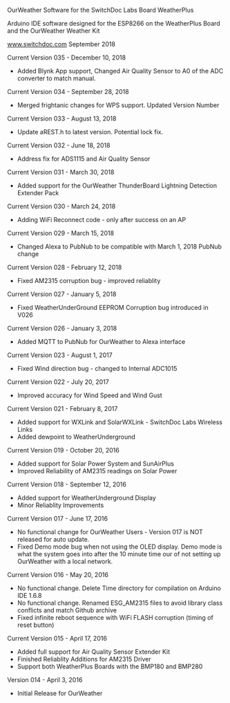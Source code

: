 OurWeather Software for the SwitchDoc Labs Board WeatherPlus

Arduino IDE software designed for the ESP8266 on the WeatherPlus Board and the OurWeather Weather Kit

www.switchdoc.com
September 2018 

Current Version 035 - December 10, 2018

- Added Blynk App support, Changed Air Quality Sensor to A0 of the ADC converter to match manual.

Current Version 034 - September 28, 2018

- Merged frightanic changes for WPS support.  Updated Version Number

Current Version 033 - August 13, 2018

- Update aREST.h to latest version.  Potential lock fix. 

Current Version 032 - June 18, 2018

- Address fix for ADS1115 and Air Quality Sensor

Current Version 031 - March 30, 2018

- Added support for the OurWeather ThunderBoard Lightning Detection Extender Pack

Current Version 030 - March 24, 2018

- Adding WiFi Reconnect code - only after success on an AP 

Current Version 029 - March 15, 2018

- Changed Alexa to PubNub to be compatible with March 1, 2018 PubNub change

Current Version 028 - February 12, 2018

- Fixed AM2315 corruption bug - improved reliablity

Current Version 027 - January 5, 2018

- Fixed WeatherUnderGround EEPROM Corruption bug introduced in V026 

Current Version 026 - January 3, 2018

- Added MQTT to PubNub for OurWeather to Alexa interface 

Current Version 023 - August 1, 2017

- Fixed Wind direction bug - changed to Internal ADC1015

Current Version 022 - July 20, 2017

- Improved accuracy for Wind Speed and Wind Gust<BR>

Current Version 021 - February 8, 2017

- Added support for WXLink and SolarWXLink - SwitchDoc Labs Wireless Links<BR>
- Added dewpoint to WeatherUnderground<BR>

Current Version 019 - October 20, 2016

- Added support for Solar Power System and SunAirPlus<BR>
- Improved Reliability of AM2315 readings on Solar Power<BR>

Current Version 018 - September 12, 2016

- Added support for WeatherUnderground Display<BR>
- Minor Reliablity Improvements<BR>

Current Version 017 - June 17, 2016

- No functional change for OurWeather Users - Version 017 is NOT released for auto update.<BR>
- Fixed Demo mode bug when not using the OLED display.   Demo mode is what the system goes into after the 10 minute time our of not setting up OurWeather with a local network.<BR>

Current Version 016 - May 20, 2016

- No functional change.  Delete Time directory for compilation on Arduino IDE 1.6.8  <BR>
- No functional change.  Renamed ESG_AM2315 files to avoid library class conflicts and match Github archive<BR>
- Fixed infinite reboot sequence with WiFi FLASH corruption (timing of reset button)<BR>

Current Version 015 - April 17, 2016

- Added full support for Air Quality Sensor Extender Kit<BR>
- Finished Reliablity Additions for AM2315 Driver<BR>
- Support both WeatherPlus Boards with the BMP180 and BMP280<BR>

Version 014 - April 3, 2016

- Initial Release for OurWeather
